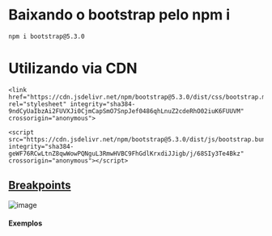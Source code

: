 # Baixando o bootstrap pelo npm i
````
npm i bootstrap@5.3.0
````

# Utilizando via CDN
````
<link href="https://cdn.jsdelivr.net/npm/bootstrap@5.3.0/dist/css/bootstrap.min.css" rel="stylesheet" integrity="sha384-9ndCyUaIbzAi2FUVXJi0CjmCapSmO7SnpJef0486qhLnuZ2cdeRhO02iuK6FUUVM" crossorigin="anonymous">
````

````
<script src="https://cdn.jsdelivr.net/npm/bootstrap@5.3.0/dist/js/bootstrap.bundle.min.js" integrity="sha384-geWF76RCwLtnZ8qwWowPQNguL3RmwHVBC9FhGdlKrxdiJJigb/j/68SIy3Te4Bkz" crossorigin="anonymous"></script>
````

## [Breakpoints](https://getbootstrap.com/docs/5.0/layout/breakpoints/#available-breakpoints)
![image](https://github.com/FranciscoWallison/fs04-sul/assets/19413241/efb22aee-2326-4c1d-b1c4-e66dacc70beb)


#### Exemplos
